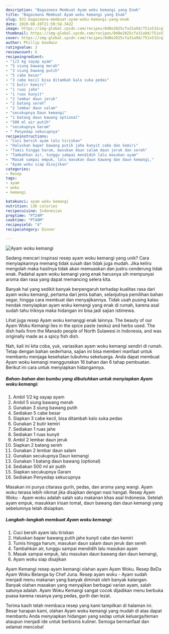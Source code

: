 ```yaml
---
description: "Bagaimana Membuat Ayam woku kemangi yang Enak"
title: "Bagaimana Membuat Ayam woku kemangi yang Enak"
slug: 831-bagaimana-membuat-ayam-woku-kemangi-yang-enak
date: 2020-08-28T21:59:54.342Z
image: https://img-global.cpcdn.com/recipes/0d8e2025cfa31a9d/751x532cq70/ayam-woku-kemangi-foto-resep-utama.jpg
thumbnail: https://img-global.cpcdn.com/recipes/0d8e2025cfa31a9d/751x532cq70/ayam-woku-kemangi-foto-resep-utama.jpg
cover: https://img-global.cpcdn.com/recipes/0d8e2025cfa31a9d/751x532cq70/ayam-woku-kemangi-foto-resep-utama.jpg
author: Phillip Goodwin
ratingvalue: 3
reviewcount: 6
recipeingredient:
- "1/2 kg sayap ayam"
- "5 siung bawang merah"
- "3 siung bawang putih"
- "5 cabe besar"
- "3 cabe kecil bisa ditambah kalo suka pedas"
- "2 butir kemiri"
- "1 ruas jahe"
- "1 ruas kunyit"
- "2 lembar daun jeruk"
- "2 batang sereh"
- "2 lembar daun salam"
- "secukupnya Daun kemangi"
- "1 batang daun bawang optional"
- "500 ml air putih"
- "secukupnya Garam"
- " Penyedap sekucupnya"
recipeinstructions:
- "Cuci bersih ayam lalu tiriskan"
- "Haluskan baper bawang putih jahe kunyit cabe dan kemiri"
- "Tumis hingga harum, masukan daun salam daun jeruk dan sereh"
- "Tambahkan air, tunggu sampai mendidih lalu masukan ayam"
- "Masak sampai empuk, lalu masukan daun bawang dan daun kemangi,"
- "Ayam woku siap disajikan"
categories:
- Resep
tags:
- ayam
- woku
- kemangi

katakunci: ayam woku kemangi 
nutrition: 136 calories
recipecuisine: Indonesian
preptime: "PT24M"
cooktime: "PT40M"
recipeyield: "4"
recipecategory: Dinner

---
```



![Ayam woku kemangi](https://img-global.cpcdn.com/recipes/0d8e2025cfa31a9d/751x532cq70/ayam-woku-kemangi-foto-resep-utama.jpg)

Sedang mencari inspirasi resep ayam woku kemangi yang unik? Cara menyiapkannya memang tidak susah dan tidak juga mudah. Jika keliru mengolah maka hasilnya tidak akan memuaskan dan justru cenderung tidak enak. Padahal ayam woku kemangi yang enak harusnya sih mempunyai aroma dan rasa yang dapat memancing selera kita.

Banyak hal yang sedikit banyak berpengaruh terhadap kualitas rasa dari ayam woku kemangi, pertama dari jenis bahan, selanjutnya pemilihan bahan segar, hingga cara membuat dan menyajikannya. Tidak usah pusing kalau hendak menyiapkan ayam woku kemangi yang enak di rumah, karena asal sudah tahu triknya maka hidangan ini bisa jadi sajian istimewa.

Lihat juga resep Ayam woku kemanggi enak lainnya. The beauty of our Ayam Woku Kemangi lies in the spice paste (woku) and herbs used. The dish hails from the Manado people of North Sulawesi in Indonesia, and was originally made as a spicy fish dish.


Nah, kali ini kita coba, yuk, variasikan ayam woku kemangi sendiri di rumah. Tetap dengan bahan sederhana, sajian ini bisa memberi manfaat untuk membantu menjaga kesehatan tubuhmu sekeluarga. Anda dapat membuat Ayam woku kemangi menggunakan 16 bahan dan 6 tahap pembuatan. Berikut ini cara untuk menyiapkan hidangannya.

<!--inarticleads1-->

##### Bahan-bahan dan bumbu yang dibutuhkan untuk menyiapkan Ayam woku kemangi:

1. Ambil 1/2 kg sayap ayam
1. Ambil 5 siung bawang merah
1. Gunakan 3 siung bawang putih
1. Sediakan 5 cabe besar
1. Siapkan 3 cabe kecil, bisa ditambah kalo suka pedas
1. Gunakan 2 butir kemiri
1. Sediakan 1 ruas jahe
1. Sediakan 1 ruas kunyit
1. Ambil 2 lembar daun jeruk
1. Siapkan 2 batang sereh
1. Gunakan 2 lembar daun salam
1. Gunakan secukupnya Daun kemangi
1. Gunakan 1 batang daun bawang (optional)
1. Sediakan 500 ml air putih
1. Siapkan secukupnya Garam
1. Sediakan  Penyedap sekucupnya


Masakan ini punya citarasa gurih, pedas, dan aroma yang wangi. Ayam woku terasa lebih nikmat jika disajikan dengan nasi hangat. Resep Ayam Woku - Ayam woku adalah salah satu makanan khas asal Indonesia. Setelah ayam empuk, masukkan irisan tomat, daun bawang dan daun kemangi yang sebelumnya telah disiapkan. 

<!--inarticleads2-->

##### Langkah-langkah membuat Ayam woku kemangi:

1. Cuci bersih ayam lalu tiriskan
1. Haluskan baper bawang putih jahe kunyit cabe dan kemiri
1. Tumis hingga harum, masukan daun salam daun jeruk dan sereh
1. Tambahkan air, tunggu sampai mendidih lalu masukan ayam
1. Masak sampai empuk, lalu masukan daun bawang dan daun kemangi,
1. Ayam woku siap disajikan


Ayam Kemangi resep ayam kemangi olahan ayam Ayam Woku. Resep BeDa Ayam Woku Belanga by Chef Juna. Resep ayam woku - Ayam sudah menjadi menu makanan yang banyak diminati oleh banyak kalangan. Banyak olahan masakan yang menyajikan berbagai varian ayam, salah satunya adalah. Ayam Woku Kemangi sangat cocok dijadikan menu berbuka puasa karena rasanya yang pedas, gurih dan lezat. 

Terima kasih telah membaca resep yang kami tampilkan di halaman ini. Besar harapan kami, olahan Ayam woku kemangi yang mudah di atas dapat membantu Anda menyiapkan hidangan yang sedap untuk keluarga/teman ataupun menjadi ide untuk berbisnis kuliner. Semoga bermanfaat dan selamat mencoba!
